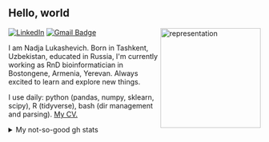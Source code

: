 <h2>Hello, world</h2>

<img  title="representation" src="[https://user-images.githubusercontent.com/5713670/87202985-820dcb80-c2b6-11ea-9f56-7ec461c497c3.gif](https://i.pinimg.com/originals/84/63/57/846357f980e60afb13faff79a3a30e85.jpg)" style="float: right;" width="200">


[![LinkedIn](https://img.shields.io/badge/LinkedIn-Profile-blue?style=flat&logo=linkedin)](https://www.linkedin.com/in/nadjalukashevich/)
[![Gmail Badge](https://img.shields.io/badge/-lukashevichnadja@gmail.com-c14438?style=flat-square&logo=Gmail&logoColor=white&link=mailto:lukashevichnadja@gmail.com)](mailto:lukashevichnadja@gmail.com)

I am Nadja Lukashevich. Born in Tashkent, Uzbekistan, educated in Russia, I'm currently working as RnD bioinformatician in Bostongene, Armenia, Yerevan. Always excited to learn and explore new things.

I use daily: python (pandas, numpy, sklearn, scipy), R (tidyverse), bash (dir management and parsing). [My CV.](https://docs.google.com/document/d/1ndkMwnWLnNeKi7-ZI60ClWE48p0pCznIyQlz3LqDqmA/edit?usp=sharing)


<details>
<summary>My not-so-good gh stats</summary>

![nadja's github stats](https://github-readme-stats.vercel.app/api?username=onion-42&hide=["issues"]&show_icons=true)

</details>
